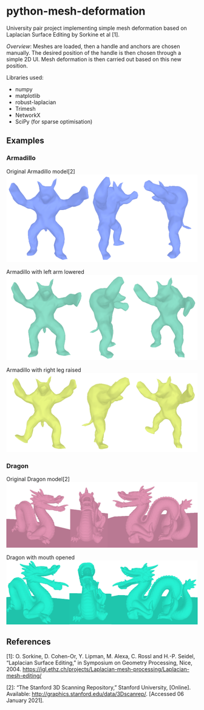 # python-mesh-deformation
University pair project implementing simple mesh deformation based on Laplacian Surface Editing by Sorkine et al [1]. 

*Overview*: Meshes are loaded, then a handle and anchors are chosen manually. The desired position of the handle is then chosen through a simple 2D UI. Mesh deformation is then carried out based on this new position.

Libraries used:
* numpy
* matplotlib
* robust-laplacian
* Trimesh
* NetworkX
* SciPy (for sparse optimisation)

## Examples
### Armadillo
Original Armadillo model[2]
![image](images/armadillo-original.png) 

Armadillo with left arm lowered
![image](images/armadillo-arm.png)

Armadillo with right leg raised
![image](images/armadillo-leg.png)

### Dragon
Original Dragon model[2]
![image](images/dragon-original.png) 

Dragon with mouth opened
![image](images/dragon-wide-mouth.png)

## References
[1]:  O. Sorkine, D. Cohen-Or, Y. Lipman, M. Alexa, C. Rossl and H.-P. Seidel, “Laplacian Surface Editing,” in Symposium on Geometry Processing, Nice, 2004. https://igl.ethz.ch/projects/Laplacian-mesh-processing/Laplacian-mesh-editing/

[2]: “The Stanford 3D Scanning Repository,” Stanford University, [Online]. Available: http://graphics.stanford.edu/data/3Dscanrep/. [Accessed 06 January 2021].

